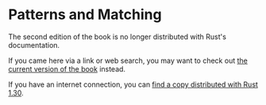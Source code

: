 # Patterns and Matching

The second edition of the book is no longer distributed with Rust's documentation.

If you came here via a link or web search, you may want to check out [the current version of the book](../ch18-00-patterns.html) instead.

If you have an internet connection, you can [find a copy distributed with Rust 1.30](https://doc.rust-lang.org/1.30.0/book/second-edition/ch18-00-patterns.html).